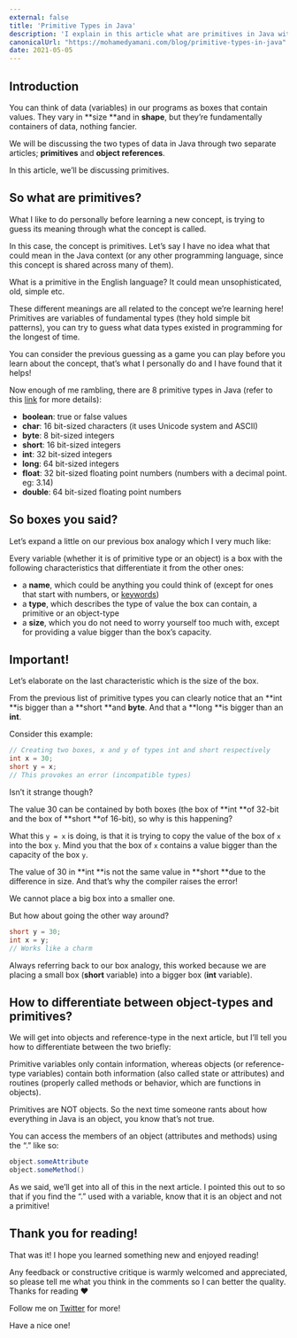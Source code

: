 ```yaml
---
external: false
title: 'Primitive Types in Java'
description: 'I explain in this article what are primitives in Java with a mental model of memory as well as the different primitive types Java offers.'
canonicalUrl: "https://mohamedyamani.com/blog/primitive-types-in-java"
date: 2021-05-05
---
```


## Introduction

You can think of data (variables) in our programs as boxes that contain values. They vary in **size **and in **shape**, but they’re fundamentally containers of data, nothing fancier.

We will be discussing the two types of data in Java through two separate articles; **primitives** and **object references**.

In this article, we’ll be discussing primitives.

## So what are primitives?

What I like to do personally before learning a new concept, is trying to guess its meaning through what the concept is called.

In this case, the concept is primitives. Let’s say I have no idea what that could mean in the Java context (or any other programming language, since this concept is shared across many of them).

What is a primitive in the English language? It could mean unsophisticated, old, simple etc.

These different meanings are all related to the concept we’re learning here!
Primitives are variables of fundamental types (they hold simple bit patterns), you can try to guess what data types existed in programming for the longest of time.

You can consider the previous guessing as a game you can play before you learn about the concept, that’s what I personally do and I have found that it helps!

Now enough of me rambling, there are 8 primitive types in Java (refer to this [link](https://docs.oracle.com/javase/tutorial/java/nutsandbolts/datatypes.html) for more details):

- **boolean**: true or false values
- **char**: 16 bit-sized characters (it uses Unicode system and ASCII)
- **byte**: 8 bit-sized integers
- **short**: 16 bit-sized integers
- **int**: 32 bit-sized integers
- **long**: 64 bit-sized integers
- **float**: 32 bit-sized floating point numbers (numbers with a decimal point. eg: 3.14)
- **double**: 64 bit-sized floating point numbers

## So boxes you said?

Let’s expand a little on our previous box analogy which I very much like:

Every variable (whether it is of primitive type or an object) is a box with the following characteristics that differentiate it from the other ones:

- a **name**, which could be anything you could think of (except for ones that start with numbers, or [keywords](https://docs.oracle.com/javase/tutorial/java/nutsandbolts/_keywords.html))
- a **type**, which describes the type of value the box can contain, a primitive or an object-type
- a **size**, which you do not need to worry yourself too much with, except for providing a value bigger than the box’s capacity.

## Important!

Let’s elaborate on the last characteristic which is the size of the box.

From the previous list of primitive types you can clearly notice that an **int **is bigger than a **short **and **byte**. And that a **long **is bigger than an **int**.

Consider this example:

```java
// Creating two boxes, x and y of types int and short respectively
int x = 30;
short y = x;
// This provokes an error (incompatible types)
```

Isn’t it strange though?

The value 30 can be contained by both boxes (the box of **int **of 32-bit and the box of **short **of 16-bit), so why is this happening?

What this `y = x` is doing, is that it is trying to copy the value of the box of `x` into the box `y`. Mind you that the box of `x` contains a value bigger than the capacity of the box `y`.

The value of 30 in **int **is not the same value in **short **due to the difference in size. And that’s why the compiler raises the error!

We cannot place a big box into a smaller one.

But how about going the other way around?

```java
short y = 30;
int x = y;
// Works like a charm
```

Always referring back to our box analogy, this worked because we are placing a small box (**short** variable) into a bigger box (**int** variable).

## How to differentiate between object-types and primitives?

We will get into objects and reference-type in the next article, but I’ll tell you how to differentiate between the two briefly:

Primitive variables only contain information, whereas objects (or reference-type variables) contain both information (also called state or attributes) and routines (properly called methods or behavior, which are functions in objects).

Primitives are NOT objects. So the next time someone rants about how everything in Java is an object, you know that’s not true.

You can access the members of an object (attributes and methods) using the “.” like so:

```java
object.someAttribute
object.someMethod()
```

As we said, we’ll get into all of this in the next article. I pointed this out to so that if you find the “.” used with a variable, know that it is an object and not a primitive!

## Thank you for reading!

That was it! I hope you learned something new and enjoyed reading!

Any feedback or constructive critique is warmly welcomed and appreciated, so please tell me what you think in the comments so I can better the quality. Thanks for reading ❤️

Follow me on [Twitter](https://twitter.com/yamanidev) for more!

Have a nice one!
